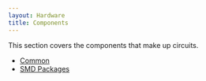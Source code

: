 ```yaml
---
layout: Hardware
title: Components
---
```


This section covers the components that make up circuits.

* [Common](Common_Components)
* [SMD Packages](Packages_and_Sizes)
